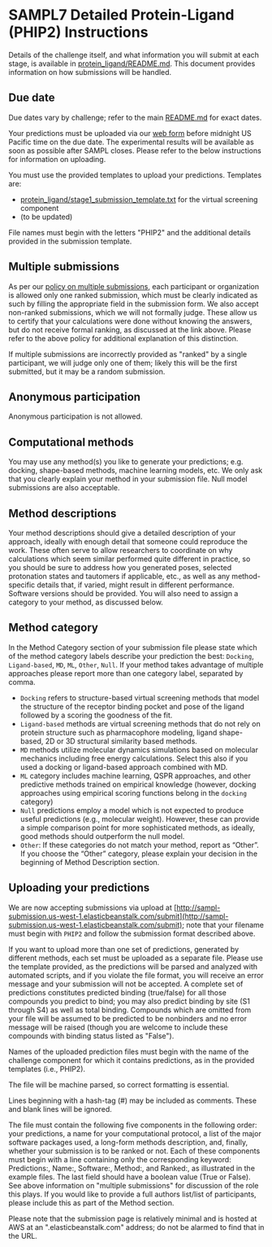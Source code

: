# SAMPL7 Detailed Protein-Ligand (PHIP2) Instructions

Details of the challenge itself, and what information you will submit at each stage, is available in [protein_ligand/README.md](protein_ligand/README.md). This document provides information on how submissions will be handled.

## Due date

Due dates vary by challenge; refer to the main [README.md](README.md) for exact dates.

Your predictions must be uploaded via our [web form](http://sampl-submission.us-west-1.elasticbeanstalk.com/submit) before midnight US Pacific time on the due date. The experimental results will be available as soon as possible after SAMPL closes. Please refer to the below instructions for information on uploading.

You must use the provided templates to upload your predictions. Templates are:
- [protein_ligand/stage1_submission_template.txt](protein_ligand/stage1_submission_template.txt) for the virtual screening component
- (to be updated)

File names must begin with the letters "PHIP2" and the additional details provided in the submission template.

## Multiple submissions

As per our [policy on multiple submissions](https://samplchallenges.github.io/roadmap/submissions/), each participant or organization is allowed only one ranked submission, which must be clearly indicated as such by filling the appropriate field in the submission form. We also accept non-ranked submissions, which we will not formally judge. These allow us to certify that your calculations were done without knowing the answers, but do not receive formal ranking, as discussed at the link above. Please refer to the above policy for additional explanation of this distinction.

If multiple submissions are incorrectly provided as "ranked" by a single participant, we will judge only one of them; likely this will be the first submitted, but it may be a random submission.

## Anonymous participation

Anonymous participation is not allowed.

## Computational methods

You may use any method(s) you like to generate your predictions; e.g. docking, shape-based methods, machine learning models, etc. We only ask that you clearly explain your method in your submission file. Null model submissions are also acceptable.

## Method descriptions

Your method descriptions should give a detailed description of your approach, ideally with enough detail that someone could reproduce the work. These often serve to allow researchers to coordinate on why calculations which seem similar performed quite different in practice, so you should be sure to address how you generated poses, selected protonation states and tautomers if applicable, etc., as well as any method-specific details that, if varied, might result in different performance. Software versions should be provided. You will also need to assign a category to your method, as discussed below.

## Method category

In the Method Category section of your submission file please state which of the method category labels describe your prediction the best: `Docking`, `Ligand-based`, `MD`, `ML`, `Other`, `Null`.
If your method takes advantage of multiple approaches please report more than one category label, separated by comma.  
- `Docking` refers to structure-based virtual screening methods that model the structure of the receptor binding pocket and pose of the ligand followed by a scoring the goodness of the fit.
- `Ligand-based` methods are virtual screening methods that do not rely on protein structure such as pharmacophore modeling, ligand shape-based, 2D or 3D structural similarity based methods.
- `MD` methods utilize molecular dynamics simulations based on molecular mechanics including free energy calculations. Select this also if you used a docking or ligand-based approach combined with MD.
- `ML` category includes machine learning, QSPR approaches, and other predictive methods trained on empirical knowledge (however, docking approaches using empirical scoring functions belong in the `docking` category)
- `Null` predictions employ a model which is not expected to produce useful predictions (e.g., molecular weight). However, these can provide a simple comparison point for more sophisticated methods, as ideally, good methods should outperform the null model.
- `Other`: If these categories do not match your method, report as “Other”. If you choose the “Other” category, please explain your decision in the beginning of Method Description section.  


## Uploading your predictions

We are now accepting submissions via upload at [http://sampl-submission.us-west-1.elasticbeanstalk.com/submit](http://sampl-submission.us-west-1.elasticbeanstalk.com/submit); note that your filename must begin with `PHIP2` and follow the submission format described above.

If you want to upload more than one set of predictions, generated by different methods, each set must be uploaded as a separate file. Please use the template provided, as the predictions will be parsed and analyzed with automated scripts, and if you violate the file format, you will receive an error message and your submission will not be accepted. A complete set of predictions constitutes predicted binding (true/false) for all those compounds you predict to bind; you may also predict binding by site (S1 through S4) as well as total binding. Compounds which are omitted from your file will be assumed to be predicted to be nonbinders and no error message will be raised (though you are welcome to include these compounds with binding status listed as "False").

Names of the uploaded prediction files must begin with the name of the challenge component for which it contains predictions, as in the provided templates (i.e., PHIP2).

The file will be machine parsed, so correct formatting is essential.

Lines beginning with a hash-tag (#) may be included as comments. These and blank lines will be ignored.

The file must contain the following five components in the following order: your predictions, a name for your computational protocol, a list of the major software packages used, a long-form methods description, and, finally, whether your submission is to be ranked or not. Each of these components must begin with a line containing only the corresponding keyword: Predictions:, Name:, Software:, Method:, and Ranked:, as illustrated in the example files. The last field should have a boolean value (True or False). See above information on "multiple submissions" for discussion of the role this plays. If you would like to provide a full authors list/list of participants, please include this as part of the Method section.

Please note that the submission page is relatively minimal and is hosted at AWS at an ".elasticbeanstalk.com" address; do not be alarmed to find that in the URL.
